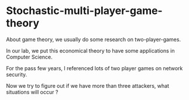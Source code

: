 # Stochastic-multi-player-game-theory

About game theory, we usually do some research on two-player-games.

In our lab, we put this economical theory to have some applications in Computer Science.

For the pass few years, I referenced lots of two player games on network security.

Now we try to figure out if we have more than three attackers, what situations will occur ? 
